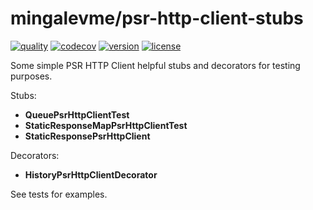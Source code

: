 # mingalevme/psr-http-client-stubs

[![quality](https://github.com/mingalevme/psr-http-client-stubs/actions/workflows/quality.yml/badge.svg)](https://github.com/mingalevme/psr-http-client-stubs/actions)
[![codecov](https://codecov.io/gh/mingalevme/psr-http-client-stubs/branch/master/graph/badge.svg?token=JelfrDfOkJ)](https://codecov.io/gh/mingalevme/psr-http-client-stubs)
[![version](https://img.shields.io/packagist/v/mingalevme/psr-http-client-stubs?include_prereleases)](https://packagist.org/packages/mingalevme/psr-http-client-stubs)
[![license](https://img.shields.io/packagist/l/mingalevme/psr-http-client-stubs)](https://packagist.org/packages/mingalevme/psr-http-client-stubs)

Some simple PSR HTTP Client helpful stubs and decorators for testing purposes.

Stubs:
- **QueuePsrHttpClientTest**
- **StaticResponseMapPsrHttpClientTest**
- **StaticResponsePsrHttpClient**

Decorators:
- **HistoryPsrHttpClientDecorator**

See tests for examples.
